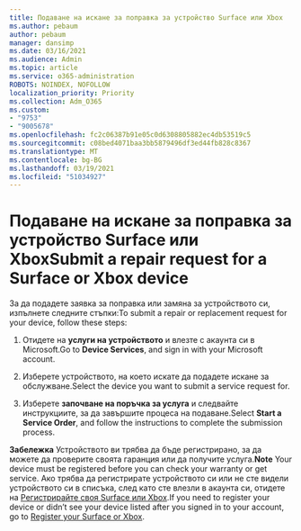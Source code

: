 ```yaml
---
title: Подаване на искане за поправка за устройство Surface или Xbox
ms.author: pebaum
author: pebaum
manager: dansimp
ms.date: 03/16/2021
ms.audience: Admin
ms.topic: article
ms.service: o365-administration
ROBOTS: NOINDEX, NOFOLLOW
localization_priority: Priority
ms.collection: Adm_O365
ms.custom:
- "9753"
- "9005678"
ms.openlocfilehash: fc2c06387b91e05c0d6308805882ec4db53519c5
ms.sourcegitcommit: c08bed4071baa3bb5879496df3ed44fb828c8367
ms.translationtype: MT
ms.contentlocale: bg-BG
ms.lasthandoff: 03/19/2021
ms.locfileid: "51034927"
---
```

# <a name="submit-a-repair-request-for-a-surface-or-xbox-device"></a><span data-ttu-id="485f4-102">Подаване на искане за поправка за устройство Surface или Xbox</span><span class="sxs-lookup"><span data-stu-id="485f4-102">Submit a repair request for a Surface or Xbox device</span></span>

<span data-ttu-id="485f4-103">За да подадете заявка за поправка или замяна за устройството си, изпълнете следните стъпки:</span><span class="sxs-lookup"><span data-stu-id="485f4-103">To submit a repair or replacement request for your device, follow these steps:</span></span>

1. <span data-ttu-id="485f4-104">Отидете на **услуги на устройството** и влезте с акаунта си в Microsoft.</span><span class="sxs-lookup"><span data-stu-id="485f4-104">Go to **Device Services**, and sign in with your Microsoft account.</span></span>

2. <span data-ttu-id="485f4-105">Изберете устройството, на което искате да подадете искане за обслужване.</span><span class="sxs-lookup"><span data-stu-id="485f4-105">Select the device you want to submit a service request for.</span></span>

3. <span data-ttu-id="485f4-106">Изберете **започване на поръчка за услуга** и следвайте инструкциите, за да завършите процеса на подаване.</span><span class="sxs-lookup"><span data-stu-id="485f4-106">Select **Start a Service Order**, and follow the instructions to complete the submission process.</span></span>

<span data-ttu-id="485f4-107">**Забележка** Устройството ви трябва да бъде регистрирано, за да можете да проверите своята гаранция или да получите услуга.</span><span class="sxs-lookup"><span data-stu-id="485f4-107">**Note** Your device must be registered before you can check your warranty or get service.</span></span> <span data-ttu-id="485f4-108">Ако трябва да регистрирате устройството си или не сте видели устройството си в списъка, след като сте влезли в акаунта си, отидете на [Регистрирайте своя Surface или Xbox](https://support.microsoft.com/surface/register-your-surface-or-xbox-fd7d73f8-b0e6-c9fa-e83b-0b64652e2376).</span><span class="sxs-lookup"><span data-stu-id="485f4-108">If you need to register your device or didn’t see your device listed after you signed in to your account, go to [Register your Surface or Xbox](https://support.microsoft.com/surface/register-your-surface-or-xbox-fd7d73f8-b0e6-c9fa-e83b-0b64652e2376).</span></span>